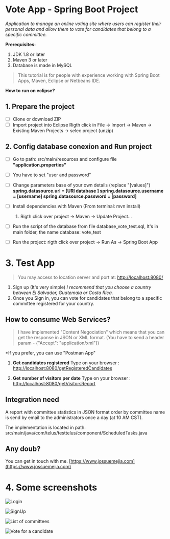 # Vote App  - Spring Boot Project

*Application to manage an online voting site where users can register their personal data and allow
them to vote for candidates that belong to a specific committee.*


**Prerequisites:** 
   
 1. JDK 1.8 or later 
 2. Maven 3 or later 
 3. Database is made in MySQL

 

> This tutorial is for people with experience working with  Spring Boot Apps, Maven, Eclipse or Netbeans IDE.

**How to run on eclipse?**
## 1. Prepare the project
 - [ ] Clone or download ZIP
 - [ ] Import project into Eclipse
 	Rigth click in File -> Import -> Maven -> Existing Maven Projects -> selec project (unzip)	
 
## 2. Config database conexion and Run project
 - [ ] Go to path: src/main/resources and configure file **"application.properties"**
 - [ ] You have to set  "user and password" 
 - [ ]  Change parameters base of your own details (replace "[values]") 
		      **spring.datasource.url = [URI database ]
				spring.datasource.username = [username]
				spring.datasource.password = [password]**
				
				
- [ ] Install dependencies with Maven (From terminal: mvn install)
		 
	 1. Rigth click over project -> Maven -> Update Project...
	

 - [ ]  Run the script of the database from file database_vote_test.sql,   It's in main folder, the name database: vote_test	
 - [ ]	Run the project: rigth click over project -> Run As -> Spring Boot App		
	
  
# 3.  Test App

> You may access to location server and port at: [http://localhost:8080/](http://localhost:8080/) 
 1. Sign up (It's very simple)
		*I recommend that you choose a country between El Salvador, Guatemala or Costa Rica.*
 2. Once you Sign in, you can vote for candidates that belong to a specific committee registered for your country.
 

## How to consume Web Services?

> I have implemented "Content Negociation" which means that you can get the response in JSON or XML format. (You have to send a header param - {"Accept": "application/xml"})

*If you prefer, you can use "Postman App"

1. **Get candidates registered**
	Type on your browser : [http://localhost:8080/getRegisteredCandidates](http://localhost:8080/getRegisteredCandidates)

2. **Get number of visitors per date**
	Type on your browser : [http://localhost:8080/getVisitorsReport](http://localhost:8080/getVisitorsReport)

## Integration need

A report with committee statistics in JSON format order by committee name is send by email to the administrators once a day (at 10 AM CST).


The implementation is located in path:  src/main/java/com/telus/testtelus/component/ScheduledTasks.java



## Any doub?

You can get in touch with me.  [https://www.jossuemejia.com](https://www.jossuemejia.com)


# 4.  Some screenshots

![Login](https://lh3.googleusercontent.com/xLA7eUvw8ueLTCdY_OQlRh9Av7syKoHgAwvbyBQE8VTAa6u9zztDLGtRjs-mQdzva3GhxwvXOO1TZyrMnc628aqGMb7OBqEMwPhaYhdrIAwMKILu05KOsQ1nva9CicBgot0vBYor4YX_Ms75CuJkLsdmOgDQqIRnQDNVY2YH37B6qo164wRmOodytgJSXIsgGwROac6PRW7AM4cvWMB7VzN24RKDbcuuogNo2axyNWpCsF-n_xvKRvBSNPJaczA8FOyDSPSfY2_B6P0nkzqhmi59SLmsvaNC-_XxlJvQ2AVP1lEFJUK-FjxkBzdNrj6xEFW89glUTMoLhyfVqSN2ZFw_YrocVWcjYpirJd_7XkHPPH3d4y_cMl4CMWZ50rCAQIVa3CtycAkCoq3vre45YxLFMvAfnMIoAI0u1wMPJoAfnO8985Yt37mlaqRhIJRceOuJ-Nb919M41tjQyxcQiKWyX6mkzX0E3-LZojrq6e413iJp6U35yPNBzYjMGBKjWYsFaBGaSdu74X4bu7pJySR05SRbl36p2pR8YJJ051h2Q_-WggeEy-rjuGj7e9l3t5habOKgFDYt4nmkRNEs9o4ayZhqvJvJjEXjZFTdcUsjKmZR-WYzx1GiSx0pInD2_CXVBn0ZhgCrYX3j05XhLOp09KJWWEogWxkvF54UH0ULSXxLXISXO1c=w1409-h779-no "login")


![SignUp](https://lh3.googleusercontent.com/ECMG1RVvrzJftBdAqaS4h2FV7VEdgnHVcoNX6CzHjI_HbThz5MYZ3-KSlvSgPw301kUz_1bsXx6Hdo5bvE-yo9x9VQffECzuJ2-rf787P-XRmXofEey780ena53n2-LC6POn9VsY1MmpbVez1A0gJN1GD5EKQYZY7gUotGJzu5Ff6FB97UDZnN09jeYCJ4CSKVtww3JoydFxN4IbWFJrAUEp_hjtaszBIQtz7SmwjXcOWrKOEUDDQqvnOygId9tyhK8opFqNVA4PQU6dB7IrNcWMFlSOkrR3Dd9oAfduOPRkK1vRgAtDeWlAhGlkr5qUnHJeb8GRTeBHluYyzBipokwbw0Tuv1uX_JID4zwgWXQrEH6Yw4rUg1EnE1WYXS0WCfN85YFWxQ0AN89VS1B2ug7KZijxoqB2fw3cG3f6VeWHntJvJIWUStx0j2mi62c9dblracwTDmhW0LbTzUhSSAB7XVoIKsA87Q95miq0coST775prjyU_G2xRUM3yLWqy19zQ70Vkf8iptKBbDaP0xbWfE2rmofhS14b2TKgcuNHLENzMJK6R9tvC54YC41i53YEz0BUryfh_yUplHQvfsZZdmX5K4P81EP27XgfTaiL1JtI8Kv-gpw-LrqnsOE_HleuY4gBrlwyLjjWdTdLml-Q9TXfDr5ArAVXDqkgeIDqiPtkxJ253do=w1406-h936-no "SignUp")


![List of committees](https://lh3.googleusercontent.com/8SoJHoziNOZ-K_js-sYW0YPixTdNtMI1esfzFVS-Eg_NLeLhuhbUPGOsoVV4sJfWYGZfFJ0g0v2-77IBriEWpjSQn8_yJxqJkE7KLYlZoLn4cY-GWvJluU-mG03Dz8id9NBmlIYrtADBhlR_HT6JhDaZJhKy_qo_qVt_nzT-molSUaJf0PAu9-imtYLJ7Xx-ItgAymtMUE7izkGgZMjot25IaubPhg8Zt9OO3jvFKT7G73n55qcQRUpDS5UHAU6kGPHhyFj39x9qlNfoKlBsTQ2UZ-alfxunZ_j_H7p7ARfahE1DZkyVQrbEYWNuFxy6jrsrPjFdaN_FQvLQpr8a7VpYnDcgZ3mE2LEmEyxmJFAtM9722CdgiKCDCimAFD59QVOf_hcnb0yayA88v_VsoJouI0IqGNwexr9Iw7Eir22kl435n1RfXQ6MFwJaSDANpvCZuPwjURTt6QmNeN8VjjdfyZqRnvDH9qSck2N7PZ91tN6pok54c8b7s82fvVAfeVYdQiLYuFXnU6pwK3nUlAtrT2MkVtduADOJkqrFXMI_45hZQgYUwStgL0MyyUr4gLq7wDAh1hD6x4pd_x_XcMH6sjnMnTxI_z_q8y5nNULu9tyY53yAF-jtJ0LJgXJctQLdF7MgZNO5R01PwxH4yZnWxKy0Ejf641rsN49I23ruzMB6bL7yEdA=w1403-h803-no "List of committees")


![Vote for a candidate](https://lh3.googleusercontent.com/TmpCmUiVKC0DkvFta9xRmQimKbHRLAFr79gtY0Hi-ffnTsSiS0uLsmY_HOSRf3NYZeESGqvHjazmLa5_e0uy0Fy78uHDSI7k1lza7TxYL9A9oKY90uXVPln2-XQIcJgXk8dQjpUMR03a2spTsUd1AU9ukwa3OcMqQ07WXH1sKrKXDBaWKE7weZcZ7Lm327wu5m01_7jhAFP739Zy3uLer8C3LQ4P8XQt0LRXhdbYXxdrg9JhkRl2MtJjmAo9xhLrC53X5ZmBk1amu2qjl4S5JdElzZDOkBu7cwl2982na7TnxbL9_VXjl7AOl3kRj6oLJmKcOhY366wj_KtbUHqvrZBNk-FW961z8SfXA2c9Hatf1rt2e73BqwKyvmT54W1_hG5R8B6o7Fs1u6daLN5EiotNbH51tFaMuiw67dCluIuk0hmUMW3RzzFP7M_InF5gs6V9JYg7u-Qd6jTK2qGgqKcvtHObiZKhv0D8OC0zjjGQMftxKPyoW_dfwq_ldGFjEBOXAiMw8xNja8JhLjZQu09fpvIdTX4AJSldmq2YR6abIxF017rQeK_42X2bmG7ihCXccH3Qi5IBZf6qj8QH-PtES7Uxp79sy6y5Foq507TGvIfbALIl7eQOYDGDrYxVIXPu-3Tx3hPPd-kJJMlDwBrv3NfPjx77xNO6zjGVI-fP2Q7MjPXtGRA=w1402-h888-no "Vote for a candidate")

